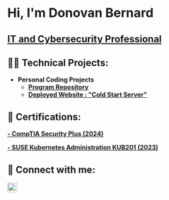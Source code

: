 
<h1>Hi, I'm Donovan Bernard 
<h2><a href="https://www.linkedin.com/in/donovan-bernard-a6a09a143/">IT and Cybersecurity Professional</a></h2>

<h2>👨‍💻 Technical Projects:</h2>

- <b> Personal Coding Projects </b>
    - <b><a href="https://github.com/donbern-sudo?tab=repositories"> Program Repository </a></b>
    - <b><a href="https://ithelpdeskproject.onrender.com"> Deployed Website : "Cold Start Server" </a></b>
    
<h2> 📜 Certifications:</h2>
<b><a href="https://github.com/donbern-sudo/donbern-sudo/blob/8221e9247d281aad04a9757caeee687a97d53e19/CompTIA%20Security%2B%20ce%20certificate.pdf">- CompTIA Security Plus (2024) </a> </b>

<b><a href="https://github.com/donbern-sudo/donbern-sudo/blob/1ac89c9dc681da797d87e5be6bc756188e39344b/KUB201%20Cert.pdf">- SUSE Kubernetes Administration KUB201 (2023) </a></b>

<h2> 🤳 Connect with me:</h2>

[<img align="left" alt="DonovanBernard | LinkedIn" width="22px" src="https://cdn.jsdelivr.net/npm/simple-icons@v3/icons/linkedin.svg" />][linkedin]


[linkedin]: https://www.linkedin.com/in/donovan-bernard-a6a09a143/

<!--

